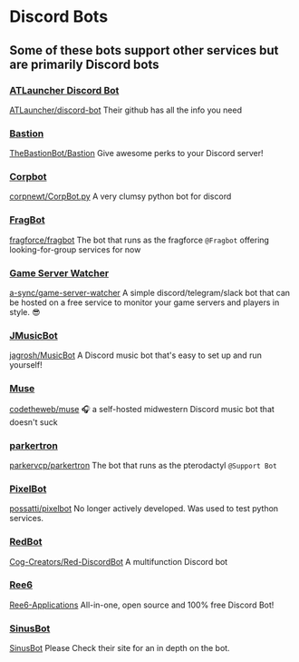 # Discord Bots

## Some of these bots support other services but are primarily Discord bots

### [ATLauncher Discord Bot](atlbot)

[ATLauncher/discord-bot](https://github.com/ATLauncher/discord-bot)
Their github has all the info you need

### [Bastion](bastion)

[TheBastionBot/Bastion](https://github.com/TheBastionBot/Bastion)
Give awesome perks to your Discord server!

### [Corpbot](corpbot)

[corpnewt/CorpBot.py](https://github.com/corpnewt/CorpBot.py)
A very clumsy python bot for discord

### [FragBot](fragbot)

[fragforce/fragbot](https://github.com/fragforce/fragbot)
The bot that runs as the fragforce `@Fragbot` offering looking-for-group services for now

### [Game Server Watcher](game-server-watcher)

[a-sync/game-server-watcher](https://github.com/a-sync/game-server-watcher)
A simple discord/telegram/slack bot that can be hosted on a free service to monitor your game servers and players in style. 😎

### [JMusicBot](jmusicbot)

[jagrosh/MusicBot](https://github.com/jagrosh/MusicBot)
A Discord music bot that's easy to set up and run yourself!

### [Muse](muse)

[codetheweb/muse](https://github.com/codetheweb/muse)
🎧 a self-hosted midwestern Discord music bot that doesn't suck

### [parkertron](parkertron)

[parkervcp/parkertron](https://github.com/parkervcp/parkertron)
The bot that runs as the pterodactyl `@Support Bot`

### [PixelBot](pixelbot)

[possatti/pixelbot](https://github.com/possatti/pixelbot)
No longer actively developed.
Was used to test python services.

### [RedBot](redbot)

[Cog-Creators/Red-DiscordBot](https://github.com/Cog-Creators/Red-DiscordBot)
A multifunction Discord bot

### [Ree6](ree6)

[Ree6-Applications](https://github.com/Ree6-Applications/Ree6)
All-in-one, open source and 100% free Discord Bot! 

### [SinusBot](sinusbot)

[SinusBot](https://www.sinusbot.com/)
Please Check their site for an in depth on the bot.
